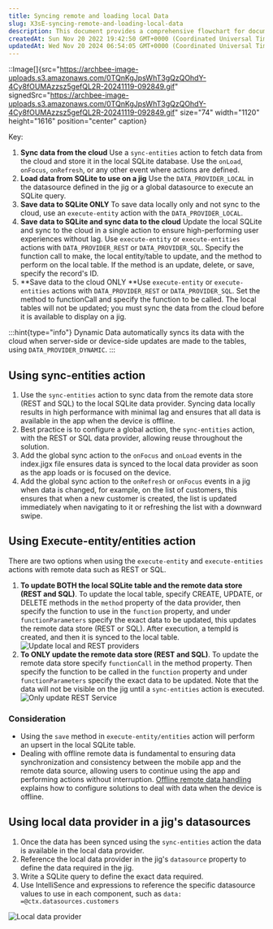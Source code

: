 ```yaml
---
title: Syncing remote and loading local Data
slug: X3sE-syncing-remote-and-loading-local-data
description: This document provides a comprehensive flowchart for documenting and versioning code changes, offering a step-by-step visual guide from coding to merging changes. It emphasizes the importance of adhering to proper documentation and version control practic
createdAt: Sun Nov 20 2022 19:42:50 GMT+0000 (Coordinated Universal Time)
updatedAt: Wed Nov 20 2024 06:54:05 GMT+0000 (Coordinated Universal Time)
---
```


::Image[]{src="https://archbee-image-uploads.s3.amazonaws.com/0TQnKgJpsWhT3gQzQOhdY-4Cy8fOUMAzzsz5gefQL2R-20241119-092849.gif" signedSrc="https://archbee-image-uploads.s3.amazonaws.com/0TQnKgJpsWhT3gQzQOhdY-4Cy8fOUMAzzsz5gefQL2R-20241119-092849.gif" size="74" width="1120" height="1616" position="center" caption}

Key:

1. **Sync data from the cloud**
   Use a `sync-entities` action to fetch data from the cloud and store it in the local SQLite database.
   Use the `onLoad`, `onFocus`, `onRefresh`, or any other event where actions are defined.
2. **Load data from SQLite to use on a jig**
   Use the `DATA_PROVIDER_LOCAL` in the datasource defined in the jig or a global datasource to execute an SQLite query.
3. **Save data to SQLite ONLY**
   To save data locally only and not sync to the cloud, use an `execute-entity` action with the `DATA_PROVIDER_LOCAL`.
4. **Save data to SQLite and sync data to the cloud**
   Update the local SQLite and sync to the cloud in a single action to ensure high-performing user experiences without lag.
   Use `execute-entity` or `execute-entities` actions with `DATA_PROVIDER_REST` or `DATA_PROVIDER_SQL`.
   Specify the function call to make, the local entity/table to update, and the method to perform on the local table. If the method is an update, delete, or save, specify the record's ID.
5. **Save data to the cloud ONLY
   **Use `execute-entity` or `execute-entities` actions with `DATA_PROVIDER_REST` or `DATA_PROVIDER_SQL`. Set the method to functionCall and specify the function to be called. The local tables will not be updated; you must sync the data from the cloud before it is available to display on a jig.

:::hint{type="info"}
Dynamic Data automatically syncs its data with the cloud when server-side or device-side updates are made to the tables, using `DATA_PROVIDER_DYNAMIC`.
:::

## Using sync-entities action

1. Use the `sync-entities` action to sync data from the remote data store (REST and SQL) to the local SQLite data provider. Syncing data locally results in high performance with minimal lag and ensures that all data is available in the app when the device is offline.
2. Best practice is to configure a global action, the `sync-entities` action, with the REST or SQL data provider, allowing reuse throughout the solution.
3. Add the global sync action to the `onFocus` and `onLoad` events in the index.jigx file ensures data is synced to the local data provider as soon as the app loads or is focused on the device.
4. Add the global sync action to the `onRefresh` or `onFocus` events in a jig when data is changed, for example, on the list of customers, this ensures that when a new customer is created, the list is updated immediately when navigating to it or refreshing the list with a downward swipe.

## Using Execute-entity/entities action

There are two options when using the `execute-entity` and `execute-entities` actions with remote data such as REST or SQL.

1. **To update BOTH the local SQLite table and the remote data store (REST and SQL)**. To update the local table, specify CREATE, UPDATE, or DELETE methods in the `method` property of the data provider, then specify the function to use in the `function` property, and under `functionParameters` specify the exact data to be updated, this updates the remote data store (REST or SQL). After execution, a tempId is created, and then it is synced to the local table.
   ![Update local and REST providers](https://archbee-image-uploads.s3.amazonaws.com/0TQnKgJpsWhT3gQzQOhdY-nhCYMsKm3RQVSSIvIdezV-20241119-082823.png "Update local and REST providers")
2. **To ONLY update the remote data store (REST and SQL)**. To update the remote data store specify `functionCall` in the method property. Then specify the function to be called in the `function` property and under `functionParameters` specify the exact data to be updated. Note that the data will not be visible on the jig until a `sync-entities` action is executed.
   ![Only update REST Service](https://archbee-image-uploads.s3.amazonaws.com/x7vdIDH6-ScTprfmi2XXX/Aydt1Db7pcSqGqWAF9wtY_rest-restonly-execentity.png "Only update REST Service")

### Consideration

- Using the `save` method in `execute-entity/entities` action will perform an upsert in the local SQLite table.&#x20;
- Dealing with offline remote data is fundamental to ensuring data synchronization and consistency between the mobile app and the remote data source, allowing users to continue using the app and performing actions without interruption. [Offline remote data handling](<./Offline remote data handling.md>) explains how to configure solutions to deal with data when the device is offline.

## Using local data provider in a jig's datasources

1. Once the data has been synced using the `sync-entities` action the data is available in the local data provider.
2. Reference the local data provider in the jig's `datasource` property to define the data required in the jig.
3. Write a SQLite query to define the exact data required.
4. Use IntelliSence and expressions to reference the specific datasource values to use in each component, such as `data: =@ctx.datasources.customers`

![Local data provider ](https://archbee-image-uploads.s3.amazonaws.com/x7vdIDH6-ScTprfmi2XXX/YU-9h42X5xPRI1t_zBBsq_rest-localdatasource.png "Local data provider ")

